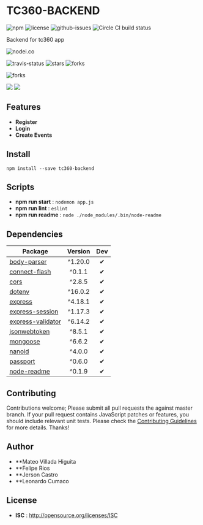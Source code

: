 # TC360-BACKEND

![npm](https://img.shields.io/npm/v/tc360-backend.svg) ![license](https://img.shields.io/npm/l/tc360-backend.svg) ![github-issues](https://img.shields.io/github/issues/TeoVH/TC360-BACKEND.svg)  ![Circle CI build status](https://circleci.com/gh/TeoVH/TC360-BACKEND.svg?style=svg)

Backend for tc360 app

![nodei.co](https://nodei.co/npm/tc360-backend.png?downloads=true&downloadRank=true&stars=true)

![travis-status](https://img.shields.io/travis/TeoVH/TC360-BACKEND.svg)
![stars](https://img.shields.io/github/stars/TeoVH/TC360-BACKEND.svg)
![forks](https://img.shields.io/github/forks/TeoVH/TC360-BACKEND.svg)

![forks](https://img.shields.io/github/forks/TeoVH/TC360-BACKEND.svg)

![](https://david-dm.org/TeoVH/TC360-BACKEND/status.svg)
![](https://david-dm.org/TeoVH/TC360-BACKEND/dev-status.svg)

## Features

- **Register**
- **Login**
- **Create Events**

## Install

`npm install --save tc360-backend`


## Scripts

 - **npm run start** : `nodemon app.js`
 - **npm run lint** : `eslint`
 - **npm run readme** : `node ./node_modules/.bin/node-readme`

## Dependencies

Package | Version | Dev
--- |:---:|:---:
[body-parser](https://www.npmjs.com/package/body-parser) | ^1.20.0 | ✔
[connect-flash](https://www.npmjs.com/package/connect-flash) | ^0.1.1 | ✔
[cors](https://www.npmjs.com/package/cors) | ^2.8.5 | ✔
[dotenv](https://www.npmjs.com/package/dotenv) | ^16.0.2 | ✔
[express](https://www.npmjs.com/package/express) | ^4.18.1 | ✔
[express-session](https://www.npmjs.com/package/express-session) | ^1.17.3 | ✔
[express-validator](https://www.npmjs.com/package/express-validator) | ^6.14.2 | ✔
[jsonwebtoken](https://www.npmjs.com/package/jsonwebtoken) | ^8.5.1 | ✔
[mongoose](https://www.npmjs.com/package/mongoose) | ^6.6.2 | ✔
[nanoid](https://www.npmjs.com/package/nanoid) | ^4.0.0 | ✔
[passport](https://www.npmjs.com/package/passport) | ^0.6.0 | ✔
[node-readme](https://www.npmjs.com/package/node-readme) | ^0.1.9 | ✔


## Contributing

Contributions welcome; Please submit all pull requests the against master branch. If your pull request contains JavaScript patches or features, you should include relevant unit tests. Please check the [Contributing Guidelines](contributng.md) for more details. Thanks!

## Author

- **Mateo Villada Higuita
- **Felipe Rios
- **Jerson Castro
- **Leonardo Cumaco

## License

 - **ISC** : http://opensource.org/licenses/ISC
